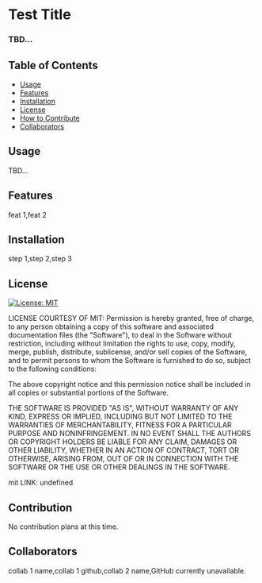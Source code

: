 # Test Title


### TBD...

## Table of Contents
- [Usage](#usage)
- [Features](#features)
- [Installation](#installation)
- [License](#license)
- [How to Contribute](#contribution)
- [Collaborators](#collaborators)

## Usage
TBD...

## Features
feat 1,feat 2

## Installation
step 1,step 2,step 3

## License
[![License: MIT](https://img.shields.io/badge/License-MIT-yellow.svg)](https://opensource.org/licenses/MIT)

LICENSE COURTESY OF  MIT:
 Permission is hereby granted, free of charge, to any person obtaining a copy of this software and associated documentation files (the "Software"), to deal in the Software without restriction, including without limitation the rights to use, copy, modify, merge, publish, distribute, sublicense, and/or sell copies of the Software, and to permit persons to whom the Software is furnished to do so, subject to the following conditions:

The above copyright notice and this permission notice shall be included in all copies or substantial portions of the Software.

THE SOFTWARE IS PROVIDED "AS IS", WITHOUT WARRANTY OF ANY KIND, EXPRESS OR IMPLIED, INCLUDING BUT NOT LIMITED TO THE WARRANTIES OF MERCHANTABILITY, FITNESS FOR A PARTICULAR PURPOSE AND NONINFRINGEMENT. IN NO EVENT SHALL THE AUTHORS OR COPYRIGHT HOLDERS BE LIABLE FOR ANY CLAIM, DAMAGES OR OTHER LIABILITY, WHETHER IN AN ACTION OF CONTRACT, TORT OR OTHERWISE, ARISING FROM, OUT OF OR IN CONNECTION WITH THE SOFTWARE OR THE USE OR OTHER DEALINGS IN THE SOFTWARE.

mit LINK: undefined

## Contribution
No contribution plans at this time.

## Collaborators
collab 1 name,collab 1 github,collab 2 name,GitHub currently unavailable.

    
